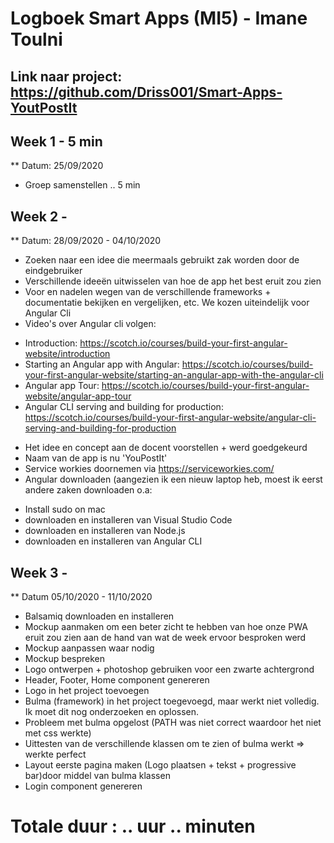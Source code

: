 # Logboek Smart Apps (MI5) - Imane Toulni
## Link naar project: https://github.com/Driss001/Smart-Apps-YoutPostIt

## Week 1 - 5 min 
** Datum: 25/09/2020
* Groep samenstellen .. 5 min 

## Week 2 - 
** Datum: 28/09/2020 - 04/10/2020
* Zoeken naar een idee die meermaals gebruikt zak worden door de eindgebruiker
* Verschillende ideeën uitwisselen van hoe de app het best eruit zou zien
* Voor en nadelen wegen van de verschillende frameworks + documentatie bekijken en vergelijken, etc. We kozen uiteindelijk voor Angular Cli 
* Video's over Angular cli volgen: 
- Introduction: https://scotch.io/courses/build-your-first-angular-website/introduction
- Starting an Angular app with Angular: https://scotch.io/courses/build-your-first-angular-website/starting-an-angular-app-with-the-angular-cli
- Angular app Tour: https://scotch.io/courses/build-your-first-angular-website/angular-app-tour
- Angular CLI serving and building for production: https://scotch.io/courses/build-your-first-angular-website/angular-cli-serving-and-building-for-production
* Het idee en concept aan de docent voorstellen + werd goedgekeurd 
* Naam van de app is nu 'YouPostIt'
* Service workies doornemen via  https://serviceworkies.com/
* Angular downloaden (aangezien ik een nieuw laptop heb, moest ik eerst andere zaken downloaden o.a:
- Install sudo on mac
- downloaden en installeren van Visual Studio Code
- downloaden en installeren van Node.js
- downloaden en installeren van Angular CLI

## Week 3 - 
** Datum 05/10/2020 - 11/10/2020
* Balsamiq downloaden en installeren 
* Mockup aanmaken om een beter zicht te hebben van hoe onze PWA eruit zou zien aan de hand van wat de week ervoor besproken werd
* Mockup aanpassen waar nodig
* Mockup bespreken
* Logo ontwerpen + photoshop gebruiken voor een zwarte achtergrond 
* Header, Footer, Home component genereren 
* Logo in het project toevoegen 
* Bulma (framework) in het project toegevoegd, maar werkt niet volledig. Ik moet dit nog onderzoeken en oplossen.
* Probleem met bulma opgelost (PATH was niet correct waardoor het niet met css werkte) 
* Uittesten van de verschillende klassen om te zien of bulma werkt => werkte perfect
* Layout eerste pagina maken (Logo plaatsen + tekst + progressive bar)door middel van bulma klassen 
* Login component genereren 

# Totale duur : .. uur .. minuten
